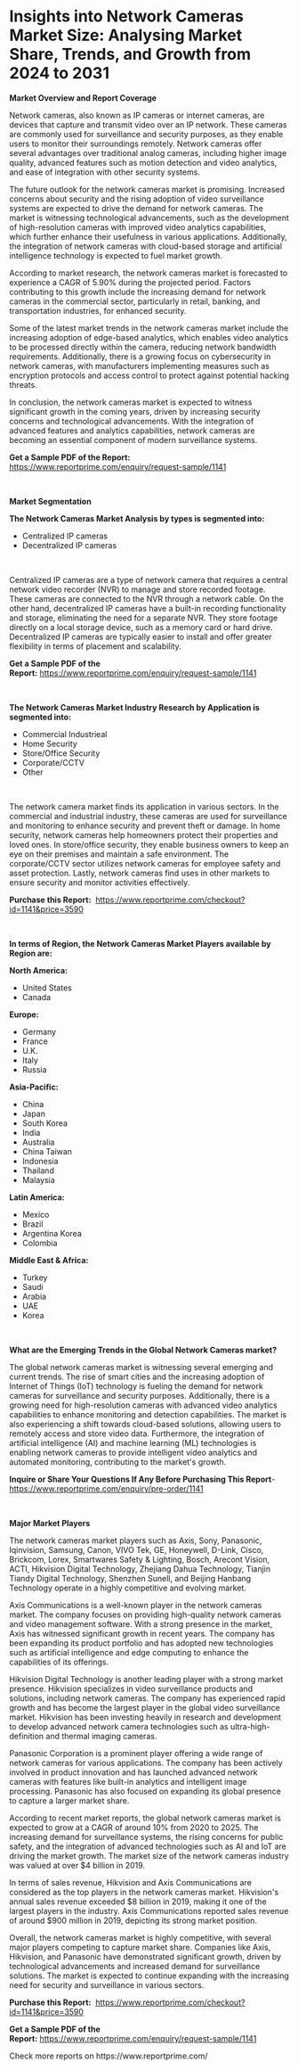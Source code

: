 <p><h1>Insights into Network Cameras Market Size: Analysing Market Share, Trends, and Growth from 2024 to 2031</h1></p><p><strong>Market Overview and Report Coverage</strong></p>
<p><p>Network cameras, also known as IP cameras or internet cameras, are devices that capture and transmit video over an IP network. These cameras are commonly used for surveillance and security purposes, as they enable users to monitor their surroundings remotely. Network cameras offer several advantages over traditional analog cameras, including higher image quality, advanced features such as motion detection and video analytics, and ease of integration with other security systems.</p><p>The future outlook for the network cameras market is promising. Increased concerns about security and the rising adoption of video surveillance systems are expected to drive the demand for network cameras. The market is witnessing technological advancements, such as the development of high-resolution cameras with improved video analytics capabilities, which further enhance their usefulness in various applications. Additionally, the integration of network cameras with cloud-based storage and artificial intelligence technology is expected to fuel market growth.</p><p>According to market research, the network cameras market is forecasted to experience a CAGR of 5.90% during the projected period. Factors contributing to this growth include the increasing demand for network cameras in the commercial sector, particularly in retail, banking, and transportation industries, for enhanced security.</p><p>Some of the latest market trends in the network cameras market include the increasing adoption of edge-based analytics, which enables video analytics to be processed directly within the camera, reducing network bandwidth requirements. Additionally, there is a growing focus on cybersecurity in network cameras, with manufacturers implementing measures such as encryption protocols and access control to protect against potential hacking threats.</p><p>In conclusion, the network cameras market is expected to witness significant growth in the coming years, driven by increasing security concerns and technological advancements. With the integration of advanced features and analytics capabilities, network cameras are becoming an essential component of modern surveillance systems.</p></p>
<p><strong>Get a Sample PDF of the Report:</strong> <a href="https://www.reportprime.com/enquiry/request-sample/1141">https://www.reportprime.com/enquiry/request-sample/1141</a></p>
<p>&nbsp;</p>
<p><strong>Market Segmentation</strong></p>
<p><strong>The Network Cameras Market Analysis by types is segmented into:</strong></p>
<p><ul><li>Centralized IP cameras</li><li>Decentralized IP cameras</li></ul></p>
<p>&nbsp;</p>
<p><p>Centralized IP cameras are a type of network camera that requires a central network video recorder (NVR) to manage and store recorded footage. These cameras are connected to the NVR through a network cable. On the other hand, decentralized IP cameras have a built-in recording functionality and storage, eliminating the need for a separate NVR. They store footage directly on a local storage device, such as a memory card or hard drive. Decentralized IP cameras are typically easier to install and offer greater flexibility in terms of placement and scalability.</p></p>
<p><strong>Get a Sample PDF of the Report:</strong>&nbsp;<a href="https://www.reportprime.com/enquiry/request-sample/1141">https://www.reportprime.com/enquiry/request-sample/1141</a></p>
<p>&nbsp;</p>
<p><strong>The Network Cameras Market Industry Research by Application is segmented into:</strong></p>
<p><ul><li>Commercial Industrieal</li><li>Home Security</li><li>Store/Office Security</li><li>Corporate/CCTV</li><li>Other</li></ul></p>
<p>&nbsp;</p>
<p><p>The network camera market finds its application in various sectors. In the commercial and industrial industry, these cameras are used for surveillance and monitoring to enhance security and prevent theft or damage. In home security, network cameras help homeowners protect their properties and loved ones. In store/office security, they enable business owners to keep an eye on their premises and maintain a safe environment. The corporate/CCTV sector utilizes network cameras for employee safety and asset protection. Lastly, network cameras find uses in other markets to ensure security and monitor activities effectively.</p></p>
<p><strong>Purchase this Report:</strong>&nbsp; <a href="https://www.reportprime.com/checkout?id=1141&price=3590">https://www.reportprime.com/checkout?id=1141&price=3590</a></p>
<p>&nbsp;</p>
<p><strong>In terms of Region, the Network Cameras Market Players available by Region are:</strong></p>
<p>
    <p> <strong> North America: </strong>
        <ul>
            <li>United States</li>
            <li>Canada</li>
        </ul>
        </p> 
    <p> <strong> Europe: </strong>
        <ul>
            <li>Germany</li>
            <li>France</li>
            <li>U.K.</li>
            <li>Italy</li>
            <li>Russia</li>
        </ul>
        </p> 
    <p> <strong> Asia-Pacific: </strong>
        <ul>
            <li>China</li>
            <li>Japan</li>
            <li>South Korea</li>
            <li>India</li>
            <li>Australia</li>
            <li>China Taiwan</li>
            <li>Indonesia</li>
            <li>Thailand</li>
            <li>Malaysia</li>
        </ul>
        </p> 
    <p> <strong> Latin America: </strong>
        <ul>
            <li>Mexico</li>
            <li>Brazil</li>
            <li>Argentina Korea</li>
            <li>Colombia</li>
        </ul>
        </p> 
    <p> <strong> Middle East & Africa: </strong>
        <ul>
            <li>Turkey</li>
            <li>Saudi</li>
            <li>Arabia</li>
            <li>UAE</li>
            <li>Korea</li>
        </ul>
    </p>
    </p>
<p>&nbsp;</p>
<p><strong>What are the Emerging Trends in the Global Network Cameras market?</strong></p>
<p><p>The global network cameras market is witnessing several emerging and current trends. The rise of smart cities and the increasing adoption of Internet of Things (IoT) technology is fueling the demand for network cameras for surveillance and security purposes. Additionally, there is a growing need for high-resolution cameras with advanced video analytics capabilities to enhance monitoring and detection capabilities. The market is also experiencing a shift towards cloud-based solutions, allowing users to remotely access and store video data. Furthermore, the integration of artificial intelligence (AI) and machine learning (ML) technologies is enabling network cameras to provide intelligent video analytics and automated monitoring, contributing to the market's growth.</p></p>
<p><strong>Inquire or Share Your Questions If Any Before Purchasing This Report</strong>- <a href="https://www.reportprime.com/enquiry/pre-order/1141">https://www.reportprime.com/enquiry/pre-order/1141</a></p>
<p>&nbsp;</p>
<p><strong>Major Market Players</strong></p>
<p><p>The network cameras market players such as Axis, Sony, Panasonic, Iqinvision, Samsung, Canon, VIVO Tek, GE, Honeywell, D-Link, Cisco, Brickcom, Lorex, Smartwares Safety & Lighting, Bosch, Arecont Vision, ACTI, Hikvision Digital Technology, Zhejiang Dahua Technology, Tianjin Tiandy Digital Technology, Shenzhen Sunell, and Beijing Hanbang Technology operate in a highly competitive and evolving market.</p><p>Axis Communications is a well-known player in the network cameras market. The company focuses on providing high-quality network cameras and video management software. With a strong presence in the market, Axis has witnessed significant growth in recent years. The company has been expanding its product portfolio and has adopted new technologies such as artificial intelligence and edge computing to enhance the capabilities of its offerings.</p><p>Hikvision Digital Technology is another leading player with a strong market presence. Hikvision specializes in video surveillance products and solutions, including network cameras. The company has experienced rapid growth and has become the largest player in the global video surveillance market. Hikvision has been investing heavily in research and development to develop advanced network camera technologies such as ultra-high-definition and thermal imaging cameras.</p><p>Panasonic Corporation is a prominent player offering a wide range of network cameras for various applications. The company has been actively involved in product innovation and has launched advanced network cameras with features like built-in analytics and intelligent image processing. Panasonic has also focused on expanding its global presence to capture a larger market share.</p><p>According to recent market reports, the global network cameras market is expected to grow at a CAGR of around 10% from 2020 to 2025. The increasing demand for surveillance systems, the rising concerns for public safety, and the integration of advanced technologies such as AI and IoT are driving the market growth. The market size of the network cameras industry was valued at over $4 billion in 2019.</p><p>In terms of sales revenue, Hikvision and Axis Communications are considered as the top players in the network cameras market. Hikvision's annual sales revenue exceeded $8 billion in 2019, making it one of the largest players in the industry. Axis Communications reported sales revenue of around $900 million in 2019, depicting its strong market position.</p><p>Overall, the network cameras market is highly competitive, with several major players competing to capture market share. Companies like Axis, Hikvision, and Panasonic have demonstrated significant growth, driven by technological advancements and increased demand for surveillance solutions. The market is expected to continue expanding with the increasing need for security and surveillance in various sectors.</p></p>
<p><strong>Purchase this Report:</strong>&nbsp;&nbsp;<a href="https://www.reportprime.com/checkout?id=1141&price=3590">https://www.reportprime.com/checkout?id=1141&price=3590</a></p>
<p></p>
<p><strong>Get a Sample PDF of the Report:</strong>&nbsp;<a href="https://www.reportprime.com/enquiry/request-sample/1141">https://www.reportprime.com/enquiry/request-sample/1141</a></p>
<p>Check more reports on https://www.reportprime.com/</p>